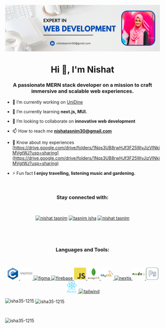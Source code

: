 ![logo](https://github.com/isha35-1215/isha35-1215/blob/main/Blue%20%26%20white%20minimal%20linkedin%20profile%20cover%20image.png)
<h1 align="center">Hi 👋, I'm Nishat</h1>
<h3 align="center">A passionate MERN stack developer on a mission to craft immersive and scalable web experiences.</h3>

- 🔭 I’m currently working on [UniDine](https://unidine-2cdc8.web.app)

- 🌱 I’m currently learning **next.js, MUI.**

- 👯 I’m looking to collaborate on **innovative web development**

- 📫 How to reach me **nishatasnim30@gmail.com**

- 📄 Know about my experiences [https://drive.google.com/drive/folders/1Nqs3UB8rwHJf3F25WvJizVlNkiMVgtWJ?usp=sharing](https://drive.google.com/drive/folders/1Nqs3UB8rwHJf3F25WvJizVlNkiMVgtWJ?usp=sharing)

- ⚡ Fun fact **I enjoy travelling, listening music and gardening.**

<br><h3 align="center">Stay connected with:</h3><br>
<p align="center">
<a href="https://www.linkedin.com/in/nishat-tasnim-5424b6250" target="blank"><img align="center" src="https://raw.githubusercontent.com/rahuldkjain/github-profile-readme-generator/master/src/images/icons/Social/linked-in-alt.svg" alt="nishat tasnim" height="30" width="40" /></a>
<a href="https://www.instagram.com/tasnim_isha_/" target="blank"><img align="center" src="https://raw.githubusercontent.com/rahuldkjain/github-profile-readme-generator/master/src/images/icons/Social/instagram.svg" alt="tasnim isha" height="30" width="40" /></a>
<a href="https://dribbble.com/nishat1215" target="blank"><img align="center" src="https://raw.githubusercontent.com/rahuldkjain/github-profile-readme-generator/master/src/images/icons/Social/dribbble.svg" alt="nishat tasnim" height="30" width="40" /></a>
</p><br>

<br><h3 align="center">Languages and Tools:</h3><br>
<p align="center"> <a href="https://www.cprogramming.com/" target="_blank" rel="noreferrer"> <img src="https://raw.githubusercontent.com/devicons/devicon/master/icons/c/c-original.svg" alt="c" width="40" height="40"/> </a> <a href="https://expressjs.com" target="_blank" rel="noreferrer"> <img src="https://raw.githubusercontent.com/devicons/devicon/master/icons/express/express-original-wordmark.svg" alt="express" width="40" height="40"/> </a> <a href="https://www.figma.com/" target="_blank" rel="noreferrer"> <img src="https://www.vectorlogo.zone/logos/figma/figma-icon.svg" alt="figma" width="40" height="40"/> </a> <a href="https://firebase.google.com/" target="_blank" rel="noreferrer"> <img src="https://www.vectorlogo.zone/logos/firebase/firebase-icon.svg" alt="firebase" width="40" height="40"/> </a> <a href="https://developer.mozilla.org/en-US/docs/Web/JavaScript" target="_blank" rel="noreferrer"> <img src="https://raw.githubusercontent.com/devicons/devicon/master/icons/javascript/javascript-original.svg" alt="javascript" width="40" height="40"/> </a> <a href="https://www.mongodb.com/" target="_blank" rel="noreferrer"> <img src="https://raw.githubusercontent.com/devicons/devicon/master/icons/mongodb/mongodb-original-wordmark.svg" alt="mongodb" width="40" height="40"/> </a> <a href="https://www.mysql.com/" target="_blank" rel="noreferrer"> <img src="https://raw.githubusercontent.com/devicons/devicon/master/icons/mysql/mysql-original-wordmark.svg" alt="mysql" width="40" height="40"/> </a> <a href="https://nextjs.org/" target="_blank" rel="noreferrer"> <img src="https://cdn.worldvectorlogo.com/logos/nextjs-2.svg" alt="nextjs" width="40" height="40"/> </a> <a href="https://nodejs.org" target="_blank" rel="noreferrer"> <img src="https://raw.githubusercontent.com/devicons/devicon/master/icons/nodejs/nodejs-original-wordmark.svg" alt="nodejs" width="40" height="40"/> </a> <a href="https://www.photoshop.com/en" target="_blank" rel="noreferrer"> <img src="https://raw.githubusercontent.com/devicons/devicon/master/icons/photoshop/photoshop-line.svg" alt="photoshop" width="40" height="40"/> </a> <a href="https://reactjs.org/" target="_blank" rel="noreferrer"> <img src="https://raw.githubusercontent.com/devicons/devicon/master/icons/react/react-original-wordmark.svg" alt="react" width="40" height="40"/> </a> <a href="https://tailwindcss.com/" target="_blank" rel="noreferrer"> <img src="https://www.vectorlogo.zone/logos/tailwindcss/tailwindcss-icon.svg" alt="tailwind" width="40" height="40"/> </a> </p>

<p><img align="left" src="https://github-readme-streak-stats.herokuapp.com/?user=isha35-1215&" alt="isha35-1215" /></p>


<p>&nbsp;<img align="center" src="https://github-readme-stats.vercel.app/api?username=isha35-1215&show_icons=true&locale=en" alt="isha35-1215" /></p><br>

<p><img align="left" src="https://github-readme-stats.vercel.app/api/top-langs?username=isha35-1215&show_icons=true&locale=en&layout=compact" alt="isha35-1215" /></p>
